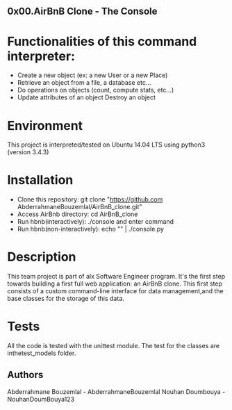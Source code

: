## 0x00.AirBnB Clone - The Console

# Functionalities of this command interpreter:

* Create a new object (ex: a new User or a new Place)
* Retrieve an object from a file, a database etc...
* Do operations on objects (count, compute stats, etc...)
* Update attributes of an object
Destroy an object

# Environment
This project is interpreted/tested on Ubuntu 14.04 LTS using python3 (version 3.4.3)

# Installation
* Clone this repository: git clone
"https://github.com
AbderrahmaneBouzemlal/AirBnB_clone.git"
* Access AirBnb directory: cd AirBnB_clone
* Run hbnb(interactively): ./console and enter command
* Run hbnb(non-interactively): echo "" | ./console.py

# Description
This team project is part of alx Software Engineer program. It's the first step towards building a first full web application: an AirBnB clone. This first step consists of a custom command-line interface for data management,and the base classes for the storage of this data.

# Tests
All the code is tested with the unittest module. The test for the classes are inthetest_models folder.

## Authors
Abderrahmane Bouzemlal - AbderrahmaneBouzemlal
Nouhan  Doumbouya      - NouhanDoumBouya123